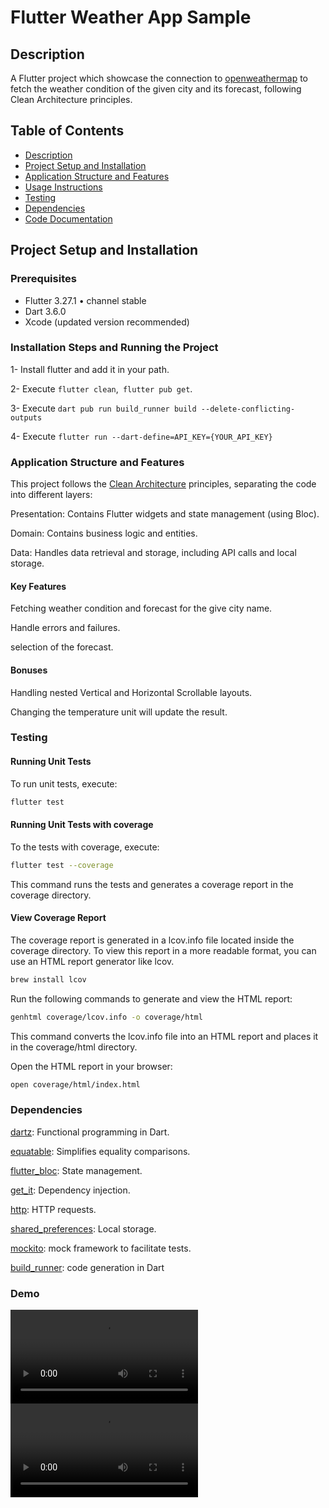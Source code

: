 # Flutter Weather App Sample

## Description

A Flutter project which showcase the connection to [openweathermap](https://openweathermap.org/api) to fetch the weather condition of the given city and its forecast, following Clean Architecture principles.

## Table of Contents

- [Description](#description)
- [Project Setup and Installation](#project-setup-and-installation)
- [Application Structure and Features](#application-structure-and-features)
- [Usage Instructions](#usage-instructions)
- [Testing](#testing)
- [Dependencies](#dependencies)
- [Code Documentation](#code-documentation)

## Project Setup and Installation

### Prerequisites

- Flutter 3.27.1 • channel stable
- Dart 3.6.0
- Xcode (updated version recommended)

### Installation Steps and Running the Project

1- Install flutter and add it in your path.

2- Execute `flutter clean`,` flutter pub get`.

3- Execute `dart pub run build_runner build --delete-conflicting-outputs`

4- Execute `flutter run --dart-define=API_KEY={YOUR_API_KEY}`

### Application Structure and Features

This project follows the [Clean Architecture]("https://blog.cleancoder.com/uncle-bob/2012/08/13/the-clean-architecture.html") principles, separating the code into different layers:

Presentation: Contains Flutter widgets and state management (using Bloc).

Domain: Contains business logic and entities.

Data: Handles data retrieval and storage, including API calls and local storage.

#### Key Features

Fetching weather condition and forecast for the give city name.

Handle errors and failures.

selection of the forecast.

#### Bonuses

Handling nested Vertical and Horizontal Scrollable layouts.

Changing the temperature unit will update the result.

### Testing

#### Running Unit Tests

To run unit tests, execute:

```sh
flutter test
```

#### Running Unit Tests with coverage

To the tests with coverage, execute:

```sh
flutter test --coverage
```

This command runs the tests and generates a coverage report in the coverage directory.

#### View Coverage Report

The coverage report is generated in a lcov.info file located inside the coverage directory. To view this report in a more readable format, you can use an HTML report generator like lcov.

```sh
brew install lcov
```

Run the following commands to generate and view the HTML report:

```sh
genhtml coverage/lcov.info -o coverage/html
```

This command converts the lcov.info file into an HTML report and places it in the coverage/html directory.

Open the HTML report in your browser:

```sh
open coverage/html/index.html
```

### Dependencies

[dartz]("https://pub.dev/packages/dartz"): Functional programming in Dart.

[equatable]("https://pub.dev/packages/equatable"): Simplifies equality comparisons.

[flutter_bloc]("https://pub.dev/packages/flutter_bloc"): State management.

[get_it]("https://pub.dev/packages/get_it"): Dependency injection.

[http]("https://pub.dev/packages/http"): HTTP requests.

[shared_preferences]("https://pub.dev/packages/shared_preferences"): Local storage.

[mockito]("https://pub.dev/packages/mockito"): mock framework to facilitate tests.

[build_runner]("https://pub.dev/packages/build_runner"): code generation in Dart

### Demo

![App Demo 1](First-demo.webm)
![App Demo 2](Second-Demo.webm)

